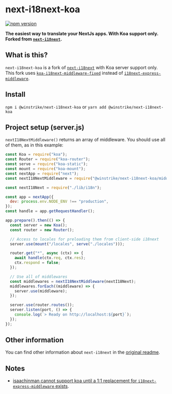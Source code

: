 # next-i18next-koa
[![npm version](https://badge.fury.io/js/%40winstrike%2Fnext-i18next-koa.svg)](https://www.npmjs.com/package/@winstrike/next-i18next-koa)

**The easiest way to translate your NextJs apps. With Koa support only. Forked from [`next-i18next`](https://github.com/isaachinman/next-i18next/).**

## What is this?

`next-i18next-koa` is a fork of [`next-i18next`](https://github.com/isaachinman/next-i18next/) with Koa server support only. This fork uses [`koa-i18next-middleware-fixed`](https://github.com/janealter/koa-i18next-middleware-fixed) instead of [`i18next-express-middleware`](https://github.com/i18next/i18next-express-middleware).

## Install

`npm i @winstrike/next-i18next-koa` or `yarn add @winstrike/next-i18next-koa`

## Project setup (server.js)

`nextI18NextMiddleware()` returns an array of middleware. You should use all of them, as in this example:

```js
const Koa = require("koa");
const Router = require("koa-router");
const serve = require("koa-static");
const mount = require("koa-mount");
const nextApp = require("next");
const nextI18NextMiddleware = require("@winstrike/next-i18next-koa/middleware");

const nextI18Next = require("./lib/i18n");

const app = nextApp({
  dev: process.env.NODE_ENV !== "production",
});
const handle = app.getRequestHandler();

app.prepare().then(() => {
  const server = new Koa();
  const router = new Router();

  // Access to locales for preloading them from client-side i18next
  server.use(mount("/locales", serve("./locales")));

  router.get("*", async (ctx) => {
    await handle(ctx.req, ctx.res);
    ctx.respond = false;
  });

  // Use all of middlewares
  const middlewares = nextI18NextMiddleware(nextI18Next);
  middlewares.forEach((middleware) => {
    server.use(middleware);
  });

  server.use(router.routes());
  server.listen(port, () => {
    console.log(`> Ready on http://localhost:${port}`);
  });
});
```

## Other information

You can find other information about `next-i18next` in the [original readme](https://github.com/isaachinman/next-i18next#readme).

## Notes

- [isaachinman cannot support koa until a 1:1 replacement for `i18next-express-middleware` exists](https://github.com/isaachinman/next-i18next/issues/9).
